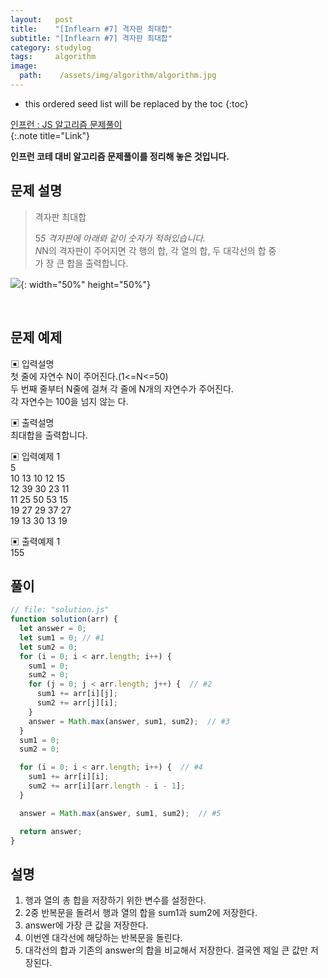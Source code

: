 ```yaml
---
layout:   post
title:    "[Inflearn #7] 격자판 최대합"
subtitle: "[Inflearn #7] 격자판 최대합"
category: studylog
tags:     algorithm
image:
  path:    /assets/img/algorithm/algorithm.jpg
---
```


<!--more-->

[인프런 : JS 알고리즘 문제풀이]:https://www.inflearn.com/course/%EC%9E%90%EB%B0%94%EC%8A%A4%ED%81%AC%EB%A6%BD%ED%8A%B8-%EC%95%8C%EA%B3%A0%EB%A6%AC%EC%A6%98-%EB%AC%B8%EC%A0%9C%ED%92%80%EC%9D%B4

* this ordered seed list will be replaced by the toc
{:toc}  

[인프런 : JS 알고리즘 문제풀이]  
{:.note title="Link"}  

__인프런 코테 대비 알고리즘 문제풀이를 정리해 놓은 것입니다.__  

## 문제 설명  

>격자판 최대합  
>
>5*5 격자판에 아래롸 같이 숫자가 적혀있습니다.  
>N*N의 격자판이 주어지면 각 행의 합, 각 열의 합, 두 대각선의 합 중  
>가 장 큰 합을 출력합니다.  

![](https://images.velog.io/images/rladpwl0512/post/4c918d46-7cbb-4caa-8a25-a6b18feb8631/%E1%84%89%E1%85%B3%E1%84%8F%E1%85%B3%E1%84%85%E1%85%B5%E1%86%AB%E1%84%89%E1%85%A3%E1%86%BA%202021-08-26%20%E1%84%8B%E1%85%A9%E1%84%92%E1%85%AE%203.46.05.png){: width="50%" height="50%"}


<br>  

## 문제 예제  

▣ 입력설명  
첫 줄에 자연수 N이 주어진다.(1<=N<=50)  
두 번째 줄부터 N줄에 걸쳐 각 줄에 N개의 자연수가 주어진다.  
각 자연수는 100을 넘지 않는 다.  

▣ 출력설명  
최대합을 출력합니다.  

▣ 입력예제 1  
5  
10 13 10 12 15  
12 39 30 23 11  
11 25 50 53 15  
19 27 29 37 27  
19 13 30 13 19  

▣ 출력예제 1  
155  


## 풀이  

```js
// file: "solution.js"
function solution(arr) {
  let answer = 0;
  let sum1 = 0; // #1
  let sum2 = 0;
  for (i = 0; i < arr.length; i++) {
    sum1 = 0;
    sum2 = 0;
    for (j = 0; j < arr.length; j++) {  // #2
      sum1 += arr[i][j];
      sum2 += arr[j][i];
    }
    answer = Math.max(answer, sum1, sum2);  // #3
  }
  sum1 = 0;
  sum2 = 0;

  for (i = 0; i < arr.length; i++) {  // #4
    sum1 += arr[i][i];
    sum2 += arr[i][arr.length - i - 1];
  }

  answer = Math.max(answer, sum1, sum2);  // #5

  return answer;
}
```

## 설명  

1. 행과 열의 총 합을 저장하기 위한 변수를 설정한다.  
2. 2중 반복문을 돌려서 행과 열의 합을 sum1과 sum2에 저장한다.  
3. answer에 가장 큰 값을 저장한다.  
4. 이번엔 대각선에 해당하는 반복문을 돌린다.  
5. 대각선의 합과 기존의 answer의 합을 비교해서 저장한다. 결국엔 제일 큰 값만 저장된다.  

